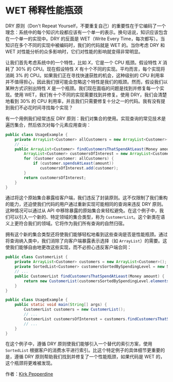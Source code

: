 # WET 稀释性能瓶颈

DRY 原则（Don't Repeat Yourself，不要重复自己）的重要性在于它编码了一个理念：系统中的每个知识片段都应该有一个单一的表示。换句话说，知识应该包含在一个单一的实现中。DRY 的反面是 WET（Write Every Time，每次都写）。当知识在多个不同的实现中被编码时，我们的代码就是 WET 的。当你考虑 DRY 和 WET 对性能分析的众多影响时，它们对性能的影响就变得非常明显。

让我们首先考虑系统中的一个特性，比如 *X*，它是一个 CPU 瓶颈。假设特性 *X* 消耗了 30% 的 CPU。现在假设特性 *X* 有十个不同的实现。平均而言，每个实现将消耗 3% 的 CPU。如果我们正在寻找快速获胜的机会，这种级别的 CPU 利用率并不值得担心，因此我们很可能会忽略这个特性是我们的瓶颈。然而，假设我们以某种方式识别出特性 *X* 是一个瓶颈。我们现在面临的问题是找到并修复每一个实现。使用 WET，我们有十个不同的实现需要找到并修复。使用 DRY，我们会清楚地看到 30% 的 CPU 利用率，并且我们只需要修复十分之一的代码。我有没有提到我们不必花时间寻找每个实现？

有一个用例我们经常违反 DRY 原则：我们对集合的使用。实现查询的常见技术是遍历集合，然后依次对每个元素应用查询：

```java
public class UsageExample {
    private ArrayList<Customer> allCustomers = new ArrayList<Customer>();
    // ...
    public ArrayList<Customer> findCustomersThatSpendAtLeast(Money amount) {
        ArrayList<Customer> customersOfInterest = new ArrayList<Customer>();
        for (Customer customer: allCustomers) {
            if (customer.spendsAtLeast(amount))
               customersOfInterest.add(customer);
        }
        return customersOfInterest;
    }
}
```

通过将这个原始集合暴露给客户端，我们违反了封装原则。这不仅限制了我们重构的能力，还迫使我们代码的用户通过重新实现可能相同的查询来违反 DRY 原则。这种情况可以通过从 API 中移除暴露的原始集合来轻松避免。在这个例子中，我们可以引入一个新的、特定领域的集合类型，称为 `CustomerList`。这个新类在语义上更符合我们的领域。它将作为我们所有查询的自然归宿。

拥有这个新的集合类型还将使我们能够轻松地看到这些查询是否是性能瓶颈。通过将查询纳入类中，我们消除了向客户端暴露表示选择（如 `ArrayList`）的需要。这使我们能够自由地更改这些实现，而不必担心违反客户端合同：

```java
public class CustomerList {
    private ArrayList<Customer> customers = new ArrayList<Customer>();
    private SortedList<Customer> customersSortedBySpendingLevel = new SortedList<Customer>();
    // ...
    public CustomerList findCustomersThatSpendAtLeast(Money amount) {
        return new CustomerList(customersSortedBySpendingLevel.elementsLargerThan(amount));
    }
}

public class UsageExample {
    public static void main(String[] args) {
        CustomerList customers = new CustomerList();
        // ...
        CustomerList customersOfInterest = customers.findCustomersThatSpendAtLeast(someMinimalAmount);
        // ...
    }
}
```

在这个例子中，遵循 DRY 原则使我们能够引入一个替代的索引方案，使用 `SortedList` 根据客户的消费水平进行索引。比这个特定例子的具体细节更重要的是，遵循 DRY 原则帮助我们找到并修复了一个性能瓶颈，如果代码是 WET 的，这个瓶颈将更难被发现。

作者：[Kirk Pepperdine](http://programmer.97things.oreilly.com/wiki/index.php/Kirk_Pepperdine)